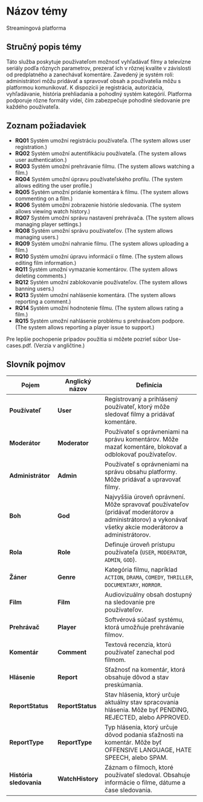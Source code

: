 # Názov témy
Streamingová platforma

## Stručný popis témy
Táto služba poskytuje používateľom možnosť vyhľadávať filmy a televízne seriály podľa rôznych parametrov, prezerať ich v rôznej kvalite v závislosti od predplatného a zanechávať komentáre. Zavedený je systém rolí: administrátori môžu pridávať a spravovať obsah a používatelia môžu s platformou komunikovať. K dispozícii je registrácia, autorizácia, vyhľadávanie, história prehliadania a pohodlný systém kategórií. Platforma podporuje rôzne formáty videí, čím zabezpečuje pohodlné sledovanie pre každého používateľa.


## Zoznam požiadaviek
- **RQ01**  Systém umožní registráciu používateľa. (The system allows user registration.)
- **RQ02**  Systém umožní autentifikáciu používateľa. (The system allows user authentication.)
- **RQ03**  Systém umožní prehrávanie filmu. (The system allows watching a film.)
- **RQ04**  Systém umožní úpravu používateľského profilu. (The system allows editing the user profile.)
- **RQ05**  Systém umožní pridanie komentára k filmu. (The system allows commenting on a film.)
- **RQ06**  Systém umožní zobrazenie histórie sledovania. (The system allows viewing watch history.)
- **RQ07**  Systém umožní správu nastavení prehrávača. (The system allows managing player settings.)
- **RQ08**  Systém umožní správu používateľov. (The system allows managing users.)
- **RQ09**  Systém umožní nahranie filmu. (The system allows uploading a film.)
- **RQ10**  Systém umožní úpravu informácií o filme. (The system allows editing film information.)
- **RQ11**  Systém umožní vymazanie komentárov. (The system allows deleting comments.)
- **RQ12**  Systém umožní zablokovanie používateľov. (The system allows banning users.)
- **RQ13**  Systém umožní nahlásenie komentára. (The system allows reporting a comment.)
- **RQ14**  Systém umožní hodnotenie filmu. (The system allows rating a film.)
- **RQ15**  Systém umožní nahlásenie problému s prehrávačom podpore. (The system allows reporting a player issue to support.)

Pre lepšie pochopenie prípadov použitia si môžete pozrieť súbor Use-cases.pdf. (Verzia v angličtine.)

## Slovník pojmov
| **Pojem**                 | **Anglický názov**  | **Definícia**  |
|---------------------------|---------------------|----------------|
| **Používateľ**              | **User**            | Registrovaný a prihlásený používateľ, ktorý môže sledovať filmy a pridávať komentáre. |
| **Moderátor**               | **Moderator**       | Používateľ s oprávneniami na správu komentárov. Môže mazať komentáre, blokovať a odblokovať používateľov. |
| **Administrátor**           | **Admin**           | Používateľ s oprávneniami na správu obsahu platformy. Môže pridávať a upravovať filmy. |
| **Boh**                     | **God**             | Najvyššia úroveň oprávnení. Môže spravovať používateľov (pridávať moderátorov a administrátorov) a vykonávať všetky akcie moderátorov a administrátorov. |
| **Rola**                   | **Role**            | Definuje úroveň prístupu používateľa (`USER`, `MODERATOR`, `ADMIN`, `GOD`). |
| **Žáner**                  | **Genre**           | Kategória filmu, napríklad `ACTION`, `DRAMA`, `COMEDY`, `THRILLER`, `DOCUMENTARY`, `HORROR`. |
| **Film**                    | **Film**            | Audiovizuálny obsah dostupný na sledovanie pre používateľov. |
| **Prehrávač**               | **Player**          | Softvérová súčasť systému, ktorá umožňuje prehrávanie filmov. |
| **Komentár**                | **Comment**         | Textová recenzia, ktorú používateľ zanechal pod filmom. |
| **Hlásenie**                | **Report**          | Sťažnosť na komentár, ktorá obsahuje dôvod a stav preskúmania. |
| **ReportStatus**            | **ReportStatus**    | Stav hlásenia, ktorý určuje aktuálny stav spracovania hlásenia. Môže byť PENDING, REJECTED, alebo APPROVED. |
| **ReportType**            | **ReportType**      | Typ hlásenia, ktorý určuje dôvod podania sťažnosti na komentár. Môže byť OFFENSIVE LANGUAGE, HATE SPEECH, alebo SPAM. |
| **História sledovania**    | **WatchHistory**    | Záznam o filmoch, ktoré používateľ sledoval. Obsahuje informácie o filme, dátume a čase sledovania. |